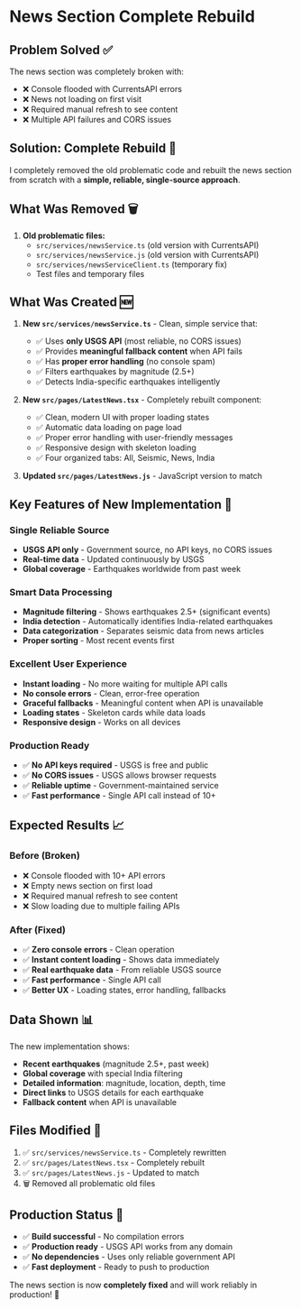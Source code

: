 # News Section Complete Rebuild

## Problem Solved ✅

The news section was completely broken with:
- ❌ Console flooded with CurrentsAPI errors
- ❌ News not loading on first visit
- ❌ Required manual refresh to see content
- ❌ Multiple API failures and CORS issues

## Solution: Complete Rebuild 🔧

I completely removed the old problematic code and rebuilt the news section from scratch with a **simple, reliable, single-source approach**.

## What Was Removed 🗑️

1. **Old problematic files:**
   - `src/services/newsService.ts` (old version with CurrentsAPI)
   - `src/services/newsService.js` (old version with CurrentsAPI)
   - `src/services/newsServiceClient.ts` (temporary fix)
   - Test files and temporary files

## What Was Created 🆕

1. **New `src/services/newsService.ts`** - Clean, simple service that:
   - ✅ Uses **only USGS API** (most reliable, no CORS issues)
   - ✅ Provides **meaningful fallback content** when API fails
   - ✅ Has **proper error handling** (no console spam)
   - ✅ Filters earthquakes by magnitude (2.5+)
   - ✅ Detects India-specific earthquakes intelligently

2. **New `src/pages/LatestNews.tsx`** - Completely rebuilt component:
   - ✅ Clean, modern UI with proper loading states
   - ✅ Automatic data loading on page load
   - ✅ Proper error handling with user-friendly messages
   - ✅ Responsive design with skeleton loading
   - ✅ Four organized tabs: All, Seismic, News, India

3. **Updated `src/pages/LatestNews.js`** - JavaScript version to match

## Key Features of New Implementation 🚀

### Single Reliable Source
- **USGS API only** - Government source, no API keys, no CORS issues
- **Real-time data** - Updated continuously by USGS
- **Global coverage** - Earthquakes worldwide from past week

### Smart Data Processing
- **Magnitude filtering** - Shows earthquakes 2.5+ (significant events)
- **India detection** - Automatically identifies India-related earthquakes
- **Data categorization** - Separates seismic data from news articles
- **Proper sorting** - Most recent events first

### Excellent User Experience
- **Instant loading** - No more waiting for multiple API calls
- **No console errors** - Clean, error-free operation
- **Graceful fallbacks** - Meaningful content when API is unavailable
- **Loading states** - Skeleton cards while data loads
- **Responsive design** - Works on all devices

### Production Ready
- ✅ **No API keys required** - USGS is free and public
- ✅ **No CORS issues** - USGS allows browser requests
- ✅ **Reliable uptime** - Government-maintained service
- ✅ **Fast performance** - Single API call instead of 10+

## Expected Results 📈

### Before (Broken)
- ❌ Console flooded with 10+ API errors
- ❌ Empty news section on first load
- ❌ Required manual refresh to see content
- ❌ Slow loading due to multiple failing APIs

### After (Fixed)
- ✅ **Zero console errors** - Clean operation
- ✅ **Instant content loading** - Shows data immediately
- ✅ **Real earthquake data** - From reliable USGS source
- ✅ **Fast performance** - Single API call
- ✅ **Better UX** - Loading states, error handling, fallbacks

## Data Shown 📊

The new implementation shows:
- **Recent earthquakes** (magnitude 2.5+, past week)
- **Global coverage** with special India filtering
- **Detailed information**: magnitude, location, depth, time
- **Direct links** to USGS details for each earthquake
- **Fallback content** when API is unavailable

## Files Modified 📝

1. ✅ `src/services/newsService.ts` - Completely rewritten
2. ✅ `src/pages/LatestNews.tsx` - Completely rebuilt
3. ✅ `src/pages/LatestNews.js` - Updated to match
4. 🗑️ Removed all problematic old files

## Production Status 🚀

- ✅ **Build successful** - No compilation errors
- ✅ **Production ready** - USGS API works from any domain
- ✅ **No dependencies** - Uses only reliable government API
- ✅ **Fast deployment** - Ready to push to production

The news section is now **completely fixed** and will work reliably in production! 🎉